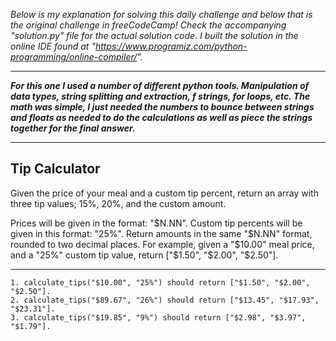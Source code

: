 *Below is my explanation for solving this daily challenge and below that is the original challenge in freeCodeCamp! Check the accompanying "solution.py" file for the actual solution code. I built the solution in the online IDE found at "https://www.programiz.com/python-programming/online-compiler/".*

****

***For this one I used a number of different python tools. Manipulation of data types, string splitting and extraction, f strings, for loops, etc. The math was simple, I just needed the numbers to bounce between strings and floats as needed to do the calculations as well as piece the strings together for the final answer.***

****

## Tip Calculator

Given the price of your meal and a custom tip percent, return an array with three tip values; 15%, 20%, and the custom amount.

Prices will be given in the format: "$N.NN".
Custom tip percents will be given in this format: "25%".
Return amounts in the same "$N.NN" format, rounded to two decimal places.
For example, given a "$10.00" meal price, and a "25%" custom tip value, return ["$1.50", "$2.00", "$2.50"].

****

    1. calculate_tips("$10.00", "25%") should return ["$1.50", "$2.00", "$2.50"].
    2. calculate_tips("$89.67", "26%") should return ["$13.45", "$17.93", "$23.31"].
    3. calculate_tips("$19.85", "9%") should return ["$2.98", "$3.97", "$1.79"].
